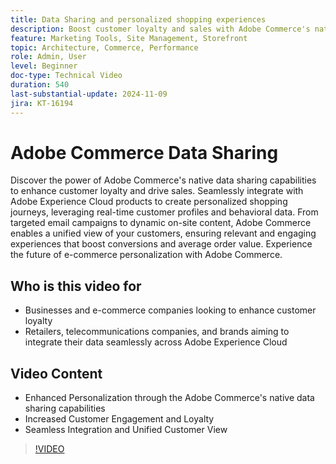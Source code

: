 ```yaml
---
title: Data Sharing and personalized shopping experiences
description: Boost customer loyalty and sales with Adobe Commerce's native data sharing, enabling personalized shopping experiences and seamless data integration.
feature: Marketing Tools, Site Management, Storefront
topic: Architecture, Commerce, Performance
role: Admin, User
level: Beginner
doc-type: Technical Video
duration: 540
last-substantial-update: 2024-11-09
jira: KT-16194
---
```


# Adobe Commerce Data Sharing

Discover the power of Adobe Commerce's native data sharing capabilities to enhance customer loyalty and drive sales.
Seamlessly integrate with Adobe Experience Cloud products to create personalized shopping journeys, leveraging real-time customer profiles and behavioral data. From targeted email campaigns to dynamic on-site content, Adobe Commerce enables a unified view of your customers, ensuring relevant and engaging experiences that boost conversions and average order value. Experience the future of e-commerce personalization with Adobe Commerce.

## Who is this video for

- Businesses and e-commerce companies looking to enhance customer loyalty
- Retailers, telecommunications companies, and brands aiming to integrate their data seamlessly across Adobe Experience Cloud 

## Video Content
 
- Enhanced Personalization through the Adobe Commerce's native data sharing capabilities 
- Increased Customer Engagement and Loyalty
- Seamless Integration and Unified Customer View

 >[!VIDEO](https://video.tv.adobe.com/v/3433568?learn=on)